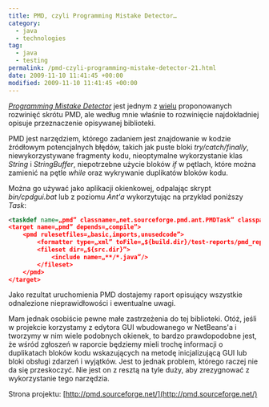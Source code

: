 ```yaml
---
title: PMD, czyli Programming Mistake Detector…
category:
  - java
  - technologies
tag:
  - java
  - testing
permalink: /pmd-czyli-programming-mistake-detector-21.html
date: 2009-11-10 11:41:45 +00:00
modified: 2009-11-10 11:41:45 +00:00
---
```



[*Programming Mistake Detector*](http://pmd.sourceforge.net/) jest jednym z [wielu](http://pmd.sourceforge.net/meaning.html) proponowanych rozwinięć skrótu PMD, ale według mnie właśnie to rozwinięcie najdokładniej opisuje przeznaczenie opisywanej biblioteki.

PMD jest narzędziem, którego zadaniem jest znajdowanie w kodzie źródłowym potencjalnych błędów, takich jak puste bloki *try/catch/finally*, niewykorzystywane fragmenty kodu, nieoptymalne wykorzystanie klas *String* i *StringBuffer*, niepotrzebne użycie bloków *if* w pętlach, które można zamienić na pętle *while* oraz wykrywanie duplikatów bloków kodu.

<!--more-->

Można go używać jako aplikacji okienkowej, odpalając skrypt *bin/cpdgui.bat* lub z poziomu *Ant'a* wykorzytując na przykład poniższy *Task*:

```xml
<taskdef name=„pmd” classname=„net.sourceforge.pmd.ant.PMDTask” classpathref=„pmd.classpath” />
<target name=„pmd” depends=„compile”>
    <pmd rulesetfiles=„basic,imports,unusedcode”>
        <formatter type=„xml” toFile=„${build.dir}/test-reports/pmd_report.xml”/>
        <fileset dir=„${src.dir}”>
            <include name=„**/*.java”/>
        </fileset>
    </pmd>
</target>
```

Jako rezultat uruchomienia PMD dostajemy raport opisujący wszystkie odnalezione nieprawidłowości i ewentualne uwagi.

Mam jednak osobiście pewne małe zastrzeżenia do tej biblioteki. Otóż, jeśli w projekcie korzystamy z edytora GUI wbudowanego w NetBeans'a i tworzymy w nim wiele podobnych okienek, to bardzo prawdopodobne jest, że wśród zgłoszeń w raporcie będziemy mieli trochę informacji o duplikatach bloków kodu wskazujących na metodę inicjalizującą GUI lub bloki obsługi zdarzeń i wyjątków. Jest to jednak problem, którego raczej nie da się przeskoczyć. Nie jest on z resztą na tyle duży, aby zrezygnować z wykorzystanie tego narzędzia.

Strona projektu: [http://pmd.sourceforge.net/](http://pmd.sourceforge.net/)
